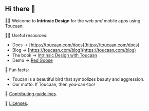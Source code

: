 ## Hi there 👋

🙋‍♀️ Welcome to **Intrinsic Design** for the web _and_ mobile apps using Toucaan. 



👩‍💻 Useful resources:

- Docs → [https://toucaan.com/docs](https://toucaan.com/docs)
- Blog → [https://toucaan.com/blog](https://toucaan.com/blog)
- The book → [Intrinsic Design with Toucaan](https://bubblin.io/cover/the-toucaan-framework-by-marvin-danig#frontmatter)
- Demo → [Red Goose](https://goose.red)

🍿 Fun facts:

- Toucan is a beautiful bird that symbolizes beauty and aggression.
- Our motto: If Toucaan, then you-can-too!

🌈 [Contributing guidelines](https://github.com/Toucaan/toucaan/blob/master/CONTRIBUTING.md).

📌 [Licenses](https://github.com/Toucaan/toucaan/blob/master/LICENSE.md).



